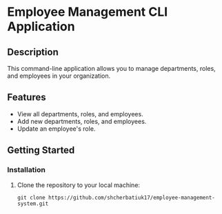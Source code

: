 # Employee Management CLI Application

## Description

This command-line application allows you to manage departments, roles, and employees in your organization.

## Features

- View all departments, roles, and employees.
- Add new departments, roles, and employees.
- Update an employee's role.

## Getting Started

### Installation

1. Clone the repository to your local machine:

   ```shell
   git clone https://github.com/shcherbatiuk17/employee-management-system.git